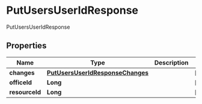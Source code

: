 

# PutUsersUserIdResponse

PutUsersUserIdResponse

## Properties

| Name | Type | Description | Notes |
|------------ | ------------- | ------------- | -------------|
|**changes** | [**PutUsersUserIdResponseChanges**](PutUsersUserIdResponseChanges.md) |  |  [optional] |
|**officeId** | **Long** |  |  [optional] |
|**resourceId** | **Long** |  |  [optional] |



